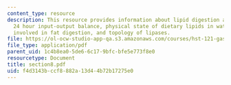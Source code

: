 ```yaml
---
content_type: resource
description: This resource provides information about lipid digestion and absorption,
  24 hour input-output balance, physical state of dietary lipids in water, lipases
  involved in fat digestion, and topology of lipases.
file: https://ol-ocw-studio-app-qa.s3.amazonaws.com/courses/hst-121-gastroenterology-fall-2005/f4d3143bccf8882a13d44b72b17275e0_section8.pdf
file_type: application/pdf
parent_uid: 1c4b8ea0-5de6-6c17-9bfc-bfe5e773f8e0
resourcetype: Document
title: section8.pdf
uid: f4d3143b-ccf8-882a-13d4-4b72b17275e0
---
```

